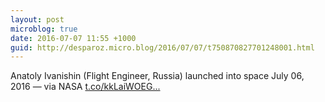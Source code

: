 ```yaml
---
layout: post
microblog: true
date: 2016-07-07 11:55 +1000
guid: http://desparoz.micro.blog/2016/07/07/t750870827701248001.html
---
```

Anatoly Ivanishin (Flight Engineer, Russia) launched into space July 06, 2016 — via NASA [t.co/kkLaiWOEG...](https://t.co/kkLaiWOEGt)
